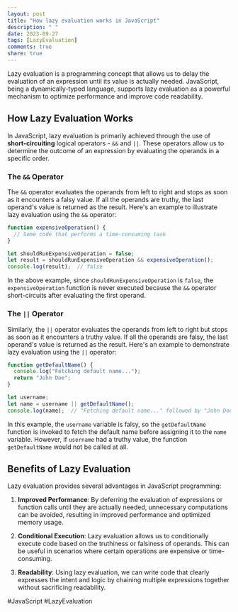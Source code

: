 ```yaml
---
layout: post
title: "How lazy evaluation works in JavaScript"
description: " "
date: 2023-09-27
tags: [LazyEvaluation]
comments: true
share: true
---
```


Lazy evaluation is a programming concept that allows us to delay the evaluation of an expression until its value is actually needed. JavaScript, being a dynamically-typed language, supports lazy evaluation as a powerful mechanism to optimize performance and improve code readability.

## How Lazy Evaluation Works

In JavaScript, lazy evaluation is primarily achieved through the use of **short-circuiting** logical operators - `&&` and `||`. These operators allow us to determine the outcome of an expression by evaluating the operands in a specific order.

### The `&&` Operator

The `&&` operator evaluates the operands from left to right and stops as soon as it encounters a falsy value. If all the operands are truthy, the last operand's value is returned as the result. Here's an example to illustrate lazy evaluation using the `&&` operator:

```javascript
function expensiveOperation() {
  // Some code that performs a time-consuming task
}

let shouldRunExpensiveOperation = false;
let result = shouldRunExpensiveOperation && expensiveOperation();
console.log(result);  // false
```

In the above example, since `shouldRunExpensiveOperation` is `false`, the `expensiveOperation` function is never executed because the `&&` operator short-circuits after evaluating the first operand.

### The `||` Operator

Similarly, the `||` operator evaluates the operands from left to right but stops as soon as it encounters a truthy value. If all the operands are falsy, the last operand's value is returned as the result. Here's an example to demonstrate lazy evaluation using the `||` operator:

```javascript
function getDefaultName() {
  console.log("Fetching default name...");
  return "John Doe";
}

let username;
let name = username || getDefaultName();
console.log(name);  // "Fetching default name..." followed by "John Doe"
```

In this example, the `username` variable is falsy, so the `getDefaultName` function is invoked to fetch the default name before assigning it to the `name` variable. However, if `username` had a truthy value, the function `getDefaultName` would not be called at all.

## Benefits of Lazy Evaluation

Lazy evaluation provides several advantages in JavaScript programming:

1. **Improved Performance**: By deferring the evaluation of expressions or function calls until they are actually needed, unnecessary computations can be avoided, resulting in improved performance and optimized memory usage.

2. **Conditional Execution**: Lazy evaluation allows us to conditionally execute code based on the truthiness or falsiness of operands. This can be useful in scenarios where certain operations are expensive or time-consuming.

3. **Readability**: Using lazy evaluation, we can write code that clearly expresses the intent and logic by chaining multiple expressions together without sacrificing readability.

#JavaScript #LazyEvaluation
